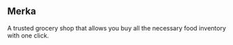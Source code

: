 ## Merka 
A trusted grocery shop that allows you buy all the necessary food inventory with one click. 
